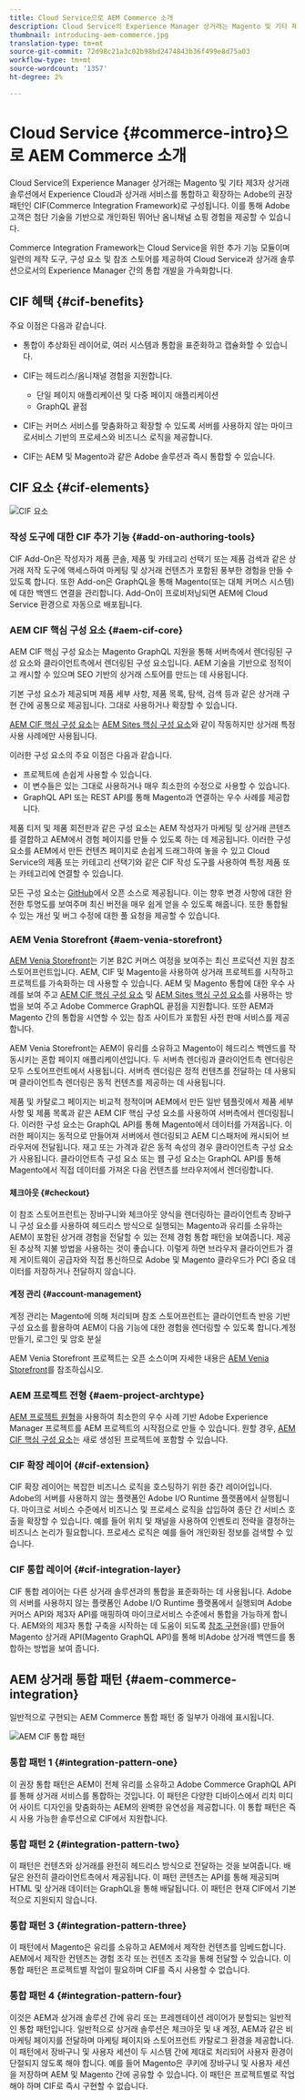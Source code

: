 ```yaml
---
title: Cloud Service으로 AEM Commerce 소개
description: Cloud Service의 Experience Manager 상거래는 Magento 및 기타 제3자 상거래 솔루션에서 Experience Cloud과 상거래 서비스를 통합하고 확장하는 Adobe의 권장 패턴인 CIF(Commerce Integration Framework)로 구성됩니다.
thumbnail: introducing-aem-commerce.jpg
translation-type: tm+mt
source-git-commit: 72d98c21a3c02b98bd2474843b36f499e8d75a03
workflow-type: tm+mt
source-wordcount: '1357'
ht-degree: 2%

---
```



# Cloud Service {#commerce-intro}으로 AEM Commerce 소개

Cloud Service의 Experience Manager 상거래는 Magento 및 기타 제3자 상거래 솔루션에서 Experience Cloud과 상거래 서비스를 통합하고 확장하는 Adobe의 권장 패턴인 CIF(Commerce Integration Framework)로 구성됩니다. 이를 통해 Adobe 고객은 첨단 기술을 기반으로 개인화된 뛰어난 옴니채널 쇼핑 경험을 제공할 수 있습니다.

Commerce Integration Framework는 Cloud Service을 위한 추가 기능 모듈이며 일련의 제작 도구, 구성 요소 및 참조 스토어를 제공하여 Cloud Service과 상거래 솔루션으로서의 Experience Manager 간의 통합 개발을 가속화합니다.

## CIF 혜택 {#cif-benefits}

주요 이점은 다음과 같습니다.

* 통합이 추상화된 레이어로, 여러 시스템과 통합을 표준화하고 캡슐화할 수 있습니다.

* CIF는 헤드리스/옴니채널 경험을 지원합니다.

   * 단일 페이지 애플리케이션 및 다중 페이지 애플리케이션
   * GraphQL 끝점

* CIF는 커머스 서비스를 맞춤화하고 확장할 수 있도록 서버를 사용하지 않는 마이크로서비스 기반의 프로세스와 비즈니스 로직을 제공합니다.

* CIF는 AEM 및 Magento과 같은 Adobe 솔루션과 즉시 통합할 수 있습니다.

## CIF 요소 {#cif-elements}

![CIF 요소](/help/commerce-cloud/assets/cif-overview1.jpg)


### 작성 도구에 대한 CIF 추가 기능 {#add-on-authoring-tools}

CIF Add-On은 작성자가 제품 콘솔, 제품 및 카테고리 선택기 또는 제품 검색과 같은 상거래 저작 도구에 액세스하여 마케팅 및 상거래 컨텐츠가 포함된 풍부한 경험을 만들 수 있도록 합니다. 또한 Add-on은 GraphQL을 통해 Magento(또는 대체 커머스 시스템)에 대한 백엔드 연결을 관리합니다. Add-On이 프로비저닝되면 AEM에 Cloud Service 환경으로 자동으로 배포됩니다.

### AEM CIF 핵심 구성 요소 {#aem-cif-core}

AEM CIF 핵심 구성 요소는 Magento GraphQL 지원을 통해 서버측에서 렌더링된 구성 요소와 클라이언트측에서 렌더링된 구성 요소입니다. AEM 기술을 기반으로 정적이고 캐시할 수 있으며 SEO 기반의 상거래 스토어를 만드는 데 사용됩니다.

기본 구성 요소가 제공되며 제품 세부 사항, 제품 목록, 탐색, 검색 등과 같은 상거래 구현 간에 공통으로 제공됩니다. 그대로 사용하거나 확장할 수 있습니다.

[AEM CIF 핵심 구성 요소](https://github.com/adobe/aem-core-cif-components)는 [AEM Sites 핵심 구성 요소](https://github.com/adobe/aem-core-wcm-components)와 같이 작동하지만 상거래 특정 사용 사례에만 사용됩니다.

이러한 구성 요소의 주요 이점은 다음과 같습니다.

* 프로젝트에 손쉽게 사용할 수 있습니다.
* 이 변수들은 있는 그대로 사용하거나 매우 최소한의 수정으로 사용할 수 있습니다.
* GraphQL API 또는 REST API를 통해 Magento과 연결하는 우수 사례를 제공합니다.

제품 티저 및 제품 회전판과 같은 구성 요소는 AEM 작성자가 마케팅 및 상거래 콘텐츠를 결합하고 AEM에서 경험 페이지를 만들 수 있도록 하는 데 제공됩니다. 이러한 구성 요소를 AEM에서 만든 컨텐츠 페이지로 손쉽게 드래그하여 놓을 수 있고 Cloud Service의 제품 또는 카테고리 선택기와 같은 CIF 작성 도구를 사용하여 특정 제품 또는 카테고리에 연결할 수 있습니다.

모든 구성 요소는 [GitHub](https://github.com/adobe/aem-core-cif-components)에서 오픈 소스로 제공됩니다. 이는 향후 변경 사항에 대한 완전한 투명도를 보여주며 최신 버전을 매우 쉽게 얻을 수 있도록 해줍니다. 또한 통합될 수 있는 개선 및 버그 수정에 대한 풀 요청을 제공할 수 있습니다.

### AEM Venia Storefront {#aem-venia-storefront}

[AEM Venia Storefront](https://github.com/adobe/aem-cif-guides-venia)는 기본 B2C 커머스 여정을 보여주는 최신 프로덕션 지원 참조 스토어프런트입니다. AEM, CIF 및 Magento을 사용하여 상거래 프로젝트를 시작하고 프로젝트를 가속화하는 데 사용할 수 있습니다. AEM 및 Magento 통합에 대한 우수 사례를 보여 주고 [AEM CIF 핵심 구성 요소](https://github.com/adobe/aem-core-cif-components) 및 [AEM Sites 핵심 구성 요소](https://github.com/adobe/aem-core-wcm-components)를 사용하는 방법을 보여 주고 Adobe Commerce GraphQL 끝점을 지원합니다. 또한 AEM과 Magento 간의 통합을 시연할 수 있는 참조 사이트가 포함된 사전 판매 서비스를 제공합니다.

AEM Venia Storefront는 AEM이 유리를 소유하고 Magento이 헤드리스 백엔드를 작동시키는 혼합 페이지 애플리케이션입니다. 두 서버측 렌더링과 클라이언트측 렌더링은 모두 스토어프런트에서 사용됩니다. 서버측 렌더링은 정적 컨텐츠를 전달하는 데 사용되며 클라이언트측 렌더링은 동적 컨텐츠를 제공하는 데 사용됩니다.

제품 및 카탈로그 페이지는 비교적 정적이며 AEM에서 만든 일반 템플릿에서 제품 세부 사항 및 제품 목록과 같은 AEM CIF 핵심 구성 요소를 사용하여 서버측에서 렌더링됩니다. 이러한 구성 요소는 GraphQL API를 통해 Magento에서 데이터를 가져옵니다.
이러한 페이지는 동적으로 만들어져 서버에서 렌더링되고 AEM 디스패처에 캐시되어 브라우저에 전달됩니다.
재고 또는 가격과 같은 동적 속성의 경우 클라이언트측 구성 요소가 사용됩니다. 클라이언트측 구성 요소 또는 웹 구성 요소는 GraphQL API를 통해 Magento에서 직접 데이터를 가져온 다음 컨텐츠를 브라우저에서 렌더링합니다.

#### 체크아웃 {#checkout}

이 참조 스토어프런트는 장바구니와 체크아웃 양식을 렌더링하는 클라이언트측 장바구니 구성 요소를 사용하여 헤드리스 방식으로 실행되는 Magento과 유리를 소유하는 AEM이 포함된 상거래 경험을 전달할 수 있는 전체 경험 통합 패턴을 보여줍니다. 제공된 추상적 지불 방법을 사용하는 것이 좋습니다. 이렇게 하면 브라우저 클라이언트가 결제 게이트웨이 공급자와 직접 통신하므로 Adobe 및 Magento 클라우드가 PCI 중요 데이터를 저장하거나 전달하지 않습니다.

#### 계정 관리 {#account-management}

계정 관리는 Magento에 의해 처리되며 참조 스토어프런트는 클라이언트측 반응 기반 구성 요소를 활용하여 AEM이 다음 기능에 대한 경험을 렌더링할 수 있도록 합니다.계정 만들기, 로그인 및 암호 분실

AEM Venia Storefront 프로젝트는 오픈 소스이며 자세한 내용은 [AEM Venia Storefront](https://github.com/adobe/aem-cif-guides-venia)를 참조하십시오.

### AEM 프로젝트 전형 {#aem-project-archtype}

[AEM 프로젝트 원형](https://docs.adobe.com/content/help/ko-KR/experience-manager-core-components/using/developing/archetype/overview.html)을 사용하여 최소한의 우수 사례 기반 Adobe Experience Manager 프로젝트를 AEM 프로젝트의 시작점으로 만들 수 있습니다. 원할 경우, [AEM CIF 핵심 구성 요소](https://github.com/adobe/aem-core-cif-components)는 새로 생성된 프로젝트에 포함할 수 있습니다.

### CIF 확장 레이어 {#cif-extension}

CIF 확장 레이어는 복잡한 비즈니스 로직을 호스팅하기 위한 중간 레이어입니다. Adobe의 서버를 사용하지 않는 플랫폼인 Adobe I/O Runtime 플랫폼에서 실행됩니다. 마이크로 서비스 수준에서 비즈니스 및 프로세스 로직을 삽입하여 종단 간 서비스 호출을 확장할 수 있습니다. 예를 들어 위치 및 채널을 사용하여 인벤토리 전략을 결정하는 비즈니스 논리가 필요합니다. 프로세스 로직은 예를 들어 개인화된 정보를 검색할 수 있습니다.

### CIF 통합 레이어 {#cif-integration-layer}

CIF 통합 레이어는 다른 상거래 솔루션과의 통합을 표준화하는 데 사용됩니다. Adobe의 서버를 사용하지 않는 플랫폼인 Adobe I/O Runtime 플랫폼에서 실행되며 Adobe 커머스 API와 제3자 API를 매핑하여 마이크로서비스 수준에서 통합을 가능하게 합니다. AEM와의 제3자 통합 구축을 시작하는 데 도움이 되도록 [참조 구현](https://github.com/adobe/commerce-cif-graphql-integration-reference)을(를) 만들어 Magento 상거래 API(Magento GraphQL API)를 통해 비Adobe 상거래 백엔드를 통합하는 방법을 보여 줍니다.

## AEM 상거래 통합 패턴 {#aem-commerce-integration}

일반적으로 구현되는 AEM Commerce 통합 패턴 중 일부가 아래에 표시됩니다.

![AEM CIF 통합 패턴](/help/commerce-cloud/assets/aem-cif-integration-patterns-updated.JPG)


### 통합 패턴 1 {#integration-pattern-one}

이 권장 통합 패턴은 AEM이 전체 유리를 소유하고 Adobe Commerce GraphQL API를 통해 상거래 서비스를 통합하는 것입니다. 이 패턴은 다양한 디바이스에서 리치 미디어 사이트 디자인을 맞춤화하는 AEM의 완벽한 유연성을 제공합니다. 이 통합 패턴은 즉시 사용 가능한 솔루션으로 CIF에서 지원합니다.


### 통합 패턴 2 {#integration-pattern-two}

이 패턴은 컨텐츠와 상거래를 완전히 헤드리스 방식으로 전달하는 것을 보여줍니다. 배달은 완전히 클라이언트측에서 제공됩니다. 이 패턴 콘텐츠는 API를 통해 제공되며 HTML 및 상거래 데이터는 GraphQL을 통해 배달됩니다. 이 패턴은 현재 CIF에서 기본적으로 지원되지 않습니다.


### 통합 패턴 3 {#integration-pattern-three}

이 패턴에서 Magento은 유리를 소유하고 AEM에서 제작한 컨텐츠를 임베드합니다. AEM에서 제작한 컨텐츠는 경험 조각 또는 컨텐츠 조각을 통해 전달할 수 있습니다. 이 통합 패턴은 프로젝트별 작업이 필요하며 CIF를 즉시 사용할 수 없습니다.


### 통합 패턴 4 {#integration-pattern-four}

이것은 AEM과 상거래 솔루션 간에 유리 또는 프레젠테이션 레이어가 분할되는 일반적인 통합 패턴입니다. 일반적으로 상거래 솔루션은 체크아웃 및 내 계정, AEM과 같은 비마케팅 페이지를 전달하며 마케팅 페이지와 스토어프런트 카탈로그 환경을 제공합니다. 이 패턴에서 장바구니 및 사용자 세션이 두 시스템 간에 제대로 처리되어 사용자 환경이 단절되지 않도록 해야 합니다. 예를 들어 Magento은 쿠키에 장바구니 및 사용자 세션을 저장하며 AEM 및 Magento 간에 공유할 수 있습니다. 이 패턴은 프로젝트별로 작업해야 하며 CIF로 즉시 구현할 수 없습니다.

